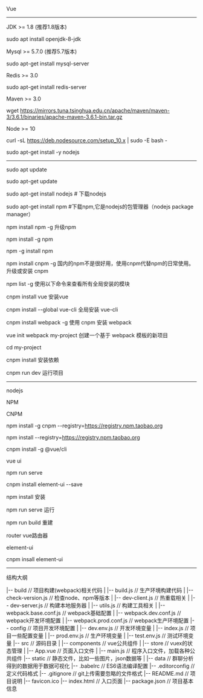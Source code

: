 Vue

---
JDK >= 1.8 (推荐1.8版本)

sudo apt install openjdk-8-jdk

Mysql >= 5.7.0 (推荐5.7版本)

sudo apt-get install mysql-server

Redis >= 3.0

sudo apt-get install redis-server

Maven >= 3.0

wget https://mirrors.tuna.tsinghua.edu.cn/apache/maven/maven-3/3.6.1/binaries/apache-maven-3.6.1-bin.tar.gz


Node >= 10

curl -sL https://deb.nodesource.com/setup_10.x | sudo -E bash -

sudo apt-get install -y nodejs


---
sudo apt update

sudo apt-get update

sudo apt-get install nodejs			# 下载nodejs

sudo apt-get install npm		#下载npm,它是nodejs的包管理器（nodejs package manager）

npm install npm -g 升级npm

npm install -g npm

npm -g install npm

npm install cnpm -g 国内的npm不是很好用，使用cnpm代替npm的日常使用。升级或安装 cnpm

npm list -g 使用以下命令来查看所有全局安装的模块

cnpm install vue 安装vue

cnpm install --global vue-cli 全局安装 vue-cli

cnpm install webpack -g 使用 cnpm 安装 webpack

vue init webpack my-project 创建一个基于 webpack 模板的新项目

cd my-project

cnpm install	安装依赖

cnpm run dev	运行项目

---

nodejs

NPM

CNPM

npm install -g cnpm --registry=https://registry.npm.taobao.org

npm install --registry=https://registry.npm.taobao.org

cnpm install -g @vue/cli

vue ui

npm run serve

cnpm  install element-ui --save

npm install 安装

npm run serve 运行

npm run build 重建

router vue路由器

element-ui

cnpm insall element-ui

---
结构大纲

|-- build                            // 项目构建(webpack)相关代码
|   |-- build.js                     // 生产环境构建代码
|   |-- check-version.js             // 检查node、npm等版本
|   |-- dev-client.js                // 热重载相关
|   |-- dev-server.js                // 构建本地服务器
|   |-- utils.js                     // 构建工具相关
|   |-- webpack.base.conf.js         // webpack基础配置
|   |-- webpack.dev.conf.js          // webpack开发环境配置
|   |-- webpack.prod.conf.js         // webpack生产环境配置
|-- config                           // 项目开发环境配置
|   |-- dev.env.js                   // 开发环境变量
|   |-- index.js                     // 项目一些配置变量
|   |-- prod.env.js                  // 生产环境变量
|   |-- test.env.js                  // 测试环境变量
|-- src                              // 源码目录
|   |-- components                   // vue公共组件
|   |-- store                        // vuex的状态管理
|   |-- App.vue                      // 页面入口文件
|   |-- main.js                      // 程序入口文件，加载各种公共组件
|-- static                           // 静态文件，比如一些图片，json数据等
|   |-- data                         // 群聊分析得到的数据用于数据可视化
|-- .babelrc                         // ES6语法编译配置
|-- .editorconfig                    // 定义代码格式
|-- .gitignore                       // git上传需要忽略的文件格式
|-- README.md                        // 项目说明
|-- favicon.ico 
|-- index.html                       // 入口页面
|-- package.json                     // 项目基本信息

